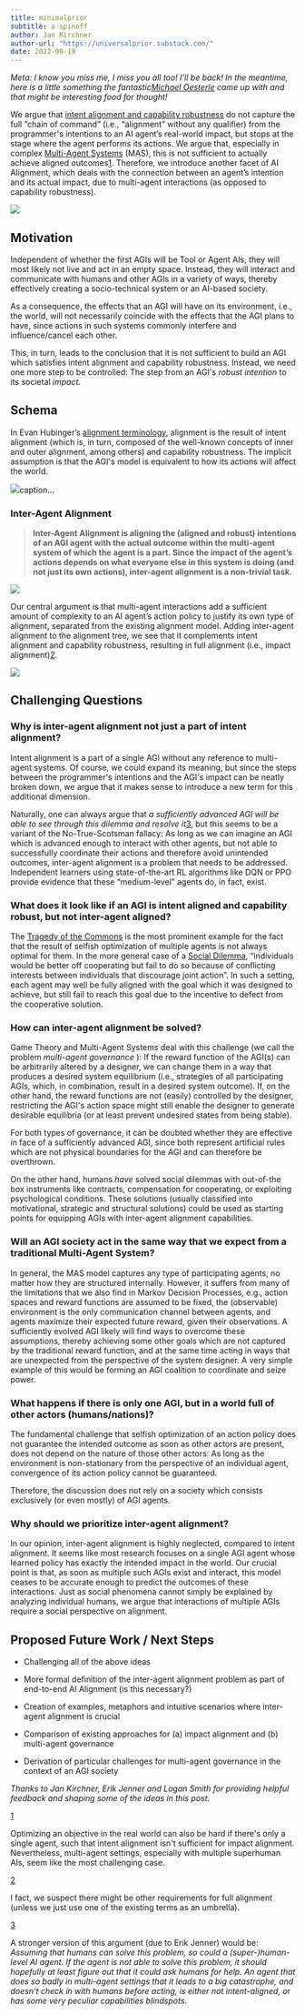 ```yaml
---
title: minimalprior
subtitle: a spinoff
author: Jan Kirchner
author-url: "https://universalprior.substack.com/"
date: 2022-09-19
---
```



_Meta: I know you miss me, I miss you all too! I’ll be back! In the meantime, here is a little something the fantastic[Michael Oesterle](https://www.linkedin.com/in/michael-oesterle/?originalSubdomain=de) came up with and that might be interesting food for thought!_

We argue that [intent alignment and capability robustness](https://www.alignmentforum.org/posts/SzecSPYxqRa5GCaSF/clarifying-inner-alignment-terminology) do not capture the full “chain of command” (i.e., “alignment” without any qualifier) from the programmer's intentions to an AI agent’s real-world impact, but stops at the stage where the agent performs its actions. We argue that, especially in complex [Multi-Agent Systems](https://en.wikipedia.org/wiki/Multi-agent_system) (MAS), this is not sufficient to actually achieve aligned outcomes[1](https://universalprior.substack.com/p/the-inter-agent-facet-of-ai-alignment#footnote-1-73850726). Therefore, we introduce another facet of AI Alignment, which deals with the connection between an agent’s intention and its actual impact, due to multi-agent interactions (as opposed to capability robustness).

[![](https://substackcdn.com/image/fetch/w_1456,c_limit,f_auto,q_auto:good,fl_progressive:steep/https%3A%2F%2Fbucketeer-e05bbc84-baa3-437e-9518-adb32be77984.s3.amazonaws.com%2Fpublic%2Fimages%2F122353f4-7fa8-45c4-9f02-783b17a8c2c6_1024x1024.png)](https://substackcdn.com/image/fetch/f_auto,q_auto:good,fl_progressive:steep/https%3A%2F%2Fbucketeer-e05bbc84-baa3-437e-9518-adb32be77984.s3.amazonaws.com%2Fpublic%2Fimages%2F122353f4-7fa8-45c4-9f02-783b17a8c2c6_1024x1024.png)

## Motivation

Independent of whether the first AGIs will be Tool or Agent AIs, they will most likely not live and act in an empty space. Instead, they will interact and communicate with humans and other AGIs in a variety of ways, thereby effectively creating a socio-technical system or an AI-based society.

As a consequence, the effects that an AGI will have on its environment, i.e., the world, will not necessarily coincide with the effects that the AGI plans to have, since actions in such systems commonly interfere and influence/cancel each other.

This, in turn, leads to the conclusion that it is not sufficient to build an AGI which satisfies intent alignment and capability robustness. Instead, we need one more step to be controlled: The step from an AGI's _robust intention_ to its societal _impact_.

## Schema

In Evan Hubinger’s [alignment terminology](https://www.alignmentforum.org/posts/SzecSPYxqRa5GCaSF/clarifying-inner-alignment-terminology), alignment is the result of intent alignment (which is, in turn, composed of the well-known concepts of inner and outer alignment, among others) and capability robustness. The implicit assumption is that the AGI's model is equivalent to how its actions will affect the world.

[![](https://substackcdn.com/image/fetch/w_1456,c_limit,f_auto,q_auto:good,fl_progressive:steep/https%3A%2F%2Fbucketeer-e05bbc84-baa3-437e-9518-adb32be77984.s3.amazonaws.com%2Fpublic%2Fimages%2F73a3aeb7-b738-4cdc-97f1-cf6d7afc336c_402x242.png)](https://substackcdn.com/image/fetch/f_auto,q_auto:good,fl_progressive:steep/https%3A%2F%2Fbucketeer-e05bbc84-baa3-437e-9518-adb32be77984.s3.amazonaws.com%2Fpublic%2Fimages%2F73a3aeb7-b738-4cdc-97f1-cf6d7afc336c_402x242.png)caption...

### Inter-Agent Alignment

>  **Inter-Agent Alignment is aligning the (aligned and robust) intentions of an AGI agent with the actual outcome within the multi-agent system of which the agent is a part. Since the impact of the agent’s actions depends on what everyone else in this system is doing (and not just its own actions), inter-agent alignment is a non-trivial task.**

[![](https://substackcdn.com/image/fetch/w_1456,c_limit,f_auto,q_auto:good,fl_progressive:steep/https%3A%2F%2Fbucketeer-e05bbc84-baa3-437e-9518-adb32be77984.s3.amazonaws.com%2Fpublic%2Fimages%2F861a63b4-8f1f-40b4-ba58-38356ebef039_642x242.png)](https://substackcdn.com/image/fetch/f_auto,q_auto:good,fl_progressive:steep/https%3A%2F%2Fbucketeer-e05bbc84-baa3-437e-9518-adb32be77984.s3.amazonaws.com%2Fpublic%2Fimages%2F861a63b4-8f1f-40b4-ba58-38356ebef039_642x242.png)

Our central argument is that multi-agent interactions add a sufficient amount of complexity to an AI agent’s action policy to justify its own type of alignment, separated from the existing alignment model. Adding inter-agent alignment to the alignment tree, we see that it complements intent alignment and capability robustness, resulting in full alignment (i.e., impact alignment)[2](https://universalprior.substack.com/p/the-inter-agent-facet-of-ai-alignment#footnote-2-73850726). 

[![](https://substackcdn.com/image/fetch/w_1456,c_limit,f_auto,q_auto:good,fl_progressive:steep/https%3A%2F%2Fbucketeer-e05bbc84-baa3-437e-9518-adb32be77984.s3.amazonaws.com%2Fpublic%2Fimages%2F899355b4-3aec-47b3-9ef2-a78ca07ad89b_1920x2048.png)](https://substackcdn.com/image/fetch/f_auto,q_auto:good,fl_progressive:steep/https%3A%2F%2Fbucketeer-e05bbc84-baa3-437e-9518-adb32be77984.s3.amazonaws.com%2Fpublic%2Fimages%2F899355b4-3aec-47b3-9ef2-a78ca07ad89b_1920x2048.png)

## Challenging Questions

### Why is inter-agent alignment not just a part of intent alignment? 

Intent alignment is a part of a single AGI without any reference to multi-agent systems. Of course, we could expand its meaning, but since the steps between the programmer's intentions and the AGI's impact can be neatly broken down, we argue that it makes sense to introduce a new term for this additional dimension.

Naturally, one can always argue that _a sufficiently advanced AGI will be able to see through this dilemma and resolve it_[3](https://universalprior.substack.com/p/the-inter-agent-facet-of-ai-alignment#footnote-3-73850726), but this seems to be a variant of the No-True-Scotsman fallacy: As long as we can imagine an AGI which is advanced enough to interact with other agents, but not able to successfully coordinate their actions and therefore avoid unintended outcomes, inter-agent alignment is a problem that needs to be addressed. Independent learners using state-of-the-art RL algorithms like DQN or PPO provide evidence that these “medium-level” agents do, in fact, exist.

### What does it look like if an AGI is intent aligned and capability robust, but not inter-agent aligned? 

The [Tragedy of the Commons](https://en.wikipedia.org/wiki/Tragedy_of_the_commons) is the most prominent example for the fact that the result of selfish optimization of multiple agents is not always optimal for them. In the more general case of a [Social Dilemma](https://en.wikipedia.org/wiki/Collective_action_problem), “individuals would be better off cooperating but fail to do so because of conflicting interests between individuals that discourage joint action”. In such a setting, each agent may well be fully aligned with the goal which it was designed to achieve, but still fail to reach this goal due to the incentive to defect from the cooperative solution.

### How can inter-agent alignment be solved?

Game Theory and Multi-Agent Systems deal with this challenge (we call the problem _multi-agent governance_ ): If the reward function of the AGI(s) can be arbitrarily altered by a designer, we can change them in a way that produces a desired system equilibrium (i.e., strategies of all participating AGIs, which, in combination, result in a desired system outcome). If, on the other hand, the reward functions are not (easily) controlled by the designer, restricting the AGI's action space might still enable the designer to generate desirable equilibria (or at least prevent undesired states from being stable).

For both types of governance, it can be doubted whether they are effective in face of a sufficiently advanced AGI, since both represent artificial rules which are not physical boundaries for the AGI and can therefore be overthrown.

On the other hand, humans _have_ solved social dilemmas with out-of-the box instruments like contracts, compensation for cooperating, or exploiting psychological conditions. These solutions (usually classified into motivational, strategic and structural solutions) could be used as starting points for equipping AGIs with inter-agent alignment capabilities. 

### Will an AGI society act in the same way that we expect from a traditional Multi-Agent System?

In general, the MAS model captures any type of participating agents, no matter how they are structured internally. However, it suffers from many of the limitations that we also find in Markov Decision Processes, e.g., action spaces and reward functions are assumed to be fixed, the (observable) environment is the only communication channel between agents, and agents maximize their expected future reward, given their observations. A sufficiently evolved AGI likely will find ways to overcome these assumptions, thereby achieving some other goals which are not captured by the traditional reward function, and at the same time acting in ways that are unexpected from the perspective of the system designer. A very simple example of this would be forming an AGI coalition to coordinate and seize power.

### What happens if there is only one AGI, but in a world full of other actors (humans/nations)?

The fundamental challenge that selfish optimization of an action policy does not guarantee the intended outcome as soon as other actors are present, does not depend on the nature of those other actors: As long as the environment is non-stationary from the perspective of an individual agent, convergence of its action policy cannot be guaranteed.

Therefore, the discussion does not rely on a society which consists exclusively (or even mostly) of AGI agents.

### Why should we prioritize inter-agent alignment?

In our opinion, inter-agent alignment is highly neglected, compared to intent alignment. It seems like most research focuses on a single AGI agent whose learned policy has exactly the intended impact in the world. Our crucial point is that, as soon as multiple such AGIs exist and interact, this model ceases to be accurate enough to predict the outcomes of these interactions. Just as social phenomena cannot simply be explained by analyzing individual humans, we argue that interactions of multiple AGIs require a social perspective on alignment.

## Proposed Future Work / Next Steps

  * Challenging all of the above ideas

  * More formal definition of the inter-agent alignment problem as part of end-to-end AI Alignment (is this necessary?)

  * Creation of examples, metaphors and intuitive scenarios where inter-agent alignment is crucial

  * Comparison of existing approaches for (a) impact alignment and (b) multi-agent governance

  * Derivation of particular challenges for multi-agent governance in the context of an AGI society




 _Thanks to Jan Kirchner, Erik Jenner and Logan Smith for providing helpful feedback and shaping some of the ideas in this post._

[1](https://universalprior.substack.com/p/the-inter-agent-facet-of-ai-alignment#footnote-anchor-1-73850726)

Optimizing an objective in the real world can also be hard if there's only a single agent, such that intent alignment isn't sufficient for impact alignment. Nevertheless, multi-agent settings, especially with multiple superhuman AIs, seem like the most challenging case.

[2](https://universalprior.substack.com/p/the-inter-agent-facet-of-ai-alignment#footnote-anchor-2-73850726)

I fact, we suspect there might be other requirements for full alignment (unless we just use one of the existing terms as an umbrella).

[3](https://universalprior.substack.com/p/the-inter-agent-facet-of-ai-alignment#footnote-anchor-3-73850726)

A stronger version of this argument (due to Erik Jenner) would be: _Assuming that humans can solve this problem, so could a (super-)human-level AI agent. If the agent is not able to solve this problem, it should hopefully at least figure out that it could ask humans for help. An agent that does so badly in multi-agent settings that it leads to a big catastrophe, and doesn't check in with humans before acting, is either not intent-aligned, or has some very peculiar capabilities blindspots._
